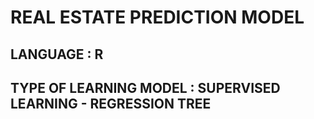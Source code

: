 # REAL ESTATE PREDICTION MODEL
## LANGUAGE : R
## TYPE OF LEARNING MODEL : SUPERVISED LEARNING - REGRESSION TREE
